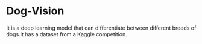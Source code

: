 # Dog-Vision
It is a deep learning model that can differentiate between different breeds of dogs.It has a dataset from a Kaggle competition.
